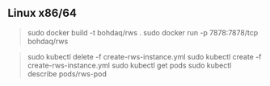 ## Linux x86/64

> sudo docker build -t bohdaq/rws .
> sudo docker run -p 7878:7878/tcp bohdaq/rws

> sudo kubectl delete -f create-rws-instance.yml
> sudo kubectl create -f create-rws-instance.yml
> sudo kubectl get pods
> sudo kubectl describe pods/rws-pod

